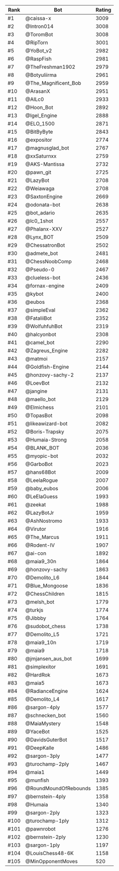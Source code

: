 Rank|Bot|Rating
---|---|---
#1|@caissa-x|3009
#2|@Intron014|3008
#3|@ToromBot|3008
#4|@RipTorn|3001
#5|@YoBot_v2|2982
#6|@RaspFish|2981
#7|@TheFreshman1902|2979
#8|@Botyuliirma|2961
#9|@The_Magnificent_Bob|2959
#10|@ArasanX|2951
#11|@AILc0|2933
#12|@Hoon_Bot|2892
#13|@Igel_Engine|2888
#14|@ELO_1500|2871
#15|@BitByByte|2843
#16|@expositor|2774
#17|@magnusglad_bot|2767
#18|@xxSaturnxx|2759
#19|@AKS-Mantissa|2732
#20|@pawn_git|2725
#21|@LazyBot|2708
#22|@Weiawaga|2708
#23|@SaxtonEngine|2669
#24|@odonata-bot|2638
#25|@bot_adario|2635
#26|@lc0_1shot|2557
#27|@Phalanx-XXV|2527
#28|@Lynx_BOT|2509
#29|@ChessatronBot|2502
#30|@admete_bot|2481
#31|@ChessNoobComp|2468
#32|@Pseudo-0|2467
#33|@clueless-bot|2436
#34|@fornax-engine|2409
#35|@kybot|2400
#36|@eubos|2368
#37|@simpleEval|2362
#38|@FataliiBot|2352
#39|@WolfuhfuhBot|2319
#40|@halcyonbot|2308
#41|@camel_bot|2290
#42|@Zagreus_Engine|2282
#43|@matmoi|2157
#44|@Goldfish-Engine|2144
#45|@honzovy-sachy-2|2137
#46|@LoevBot|2132
#47|@jangine|2131
#48|@maello_bot|2129
#49|@Elmichess|2101
#50|@TopasBot|2098
#51|@likeawizard-bot|2082
#52|@Boris-Trapsky|2075
#53|@Humaia-Strong|2058
#54|@BLANK_BOT|2036
#55|@myopic-bot|2032
#56|@GarboBot|2023
#57|@hans68Bot|2009
#58|@LeelaRogue|2007
#59|@baby_eubos|2006
#60|@LeElaGuess|1993
#61|@zeekat|1988
#62|@LazyBotJr|1959
#63|@AshNostromo|1933
#64|@Virutor|1916
#65|@The_Marcus|1911
#66|@Rodent-IV|1907
#67|@ai-con|1892
#68|@maia9_30n|1864
#69|@honzovy-sachy|1863
#70|@Demolito_L6|1844
#71|@Blue_Mongoose|1836
#72|@ChessChildren|1815
#73|@melsh_bot|1779
#74|@turkjs|1774
#75|@Jibbby|1764
#76|@sudobot_chess|1738
#77|@Demolito_L5|1721
#78|@maia9_10n|1719
#79|@maia9|1718
#80|@jmjansen_aus_bot|1699
#81|@simplexitor|1691
#82|@HardRok|1673
#83|@maia5|1673
#84|@RadianceEngine|1624
#85|@Demolito_L4|1617
#86|@sargon-4ply|1577
#87|@schnecken_bot|1560
#88|@MaiaMystery|1548
#89|@YaceBot|1525
#90|@DavidsGuterBot|1517
#91|@DeepKalle|1486
#92|@sargon-3ply|1477
#93|@turochamp-2ply|1467
#94|@maia1|1449
#95|@munfish|1393
#96|@RoundMoundOfRebounds|1385
#97|@bernstein-4ply|1358
#98|@Humaia|1340
#99|@sargon-2ply|1323
#100|@turochamp-1ply|1312
#101|@pawnrobot|1276
#102|@bernstein-2ply|1230
#103|@sargon-1ply|1197
#104|@LouisChess48-6K|1158
#105|@MinOpponentMoves|520
